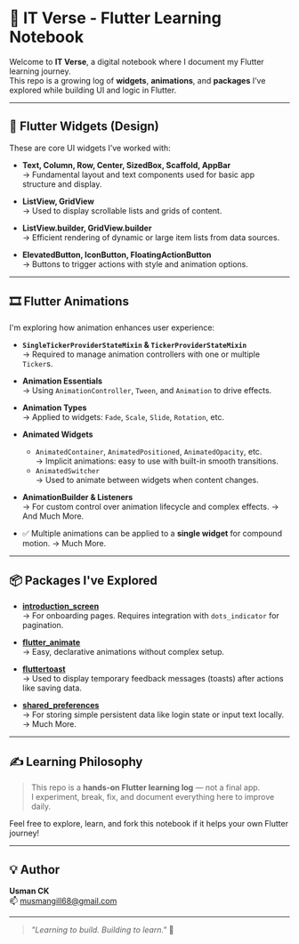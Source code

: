 # 📝 IT Verse - Flutter Learning Notebook

Welcome to **IT Verse**, a digital notebook where I document my Flutter learning journey.  
This repo is a growing log of **widgets**, **animations**, and **packages** I’ve explored while building UI and logic in Flutter.

---

## 🎨 Flutter Widgets (Design)

These are core UI widgets I’ve worked with:

- **Text, Column, Row, Center, SizedBox, Scaffold, AppBar**  
  → Fundamental layout and text components used for basic app structure and display.

- **ListView, GridView**  
  → Used to display scrollable lists and grids of content.

- **ListView.builder, GridView.builder**  
  → Efficient rendering of dynamic or large item lists from data sources.

- **ElevatedButton, IconButton, FloatingActionButton**  
  → Buttons to trigger actions with style and animation options.

---

## 🎞️ Flutter Animations

I'm exploring how animation enhances user experience:

- **`SingleTickerProviderStateMixin` & `TickerProviderStateMixin`**  
  → Required to manage animation controllers with one or multiple `Ticker`s.

- **Animation Essentials**  
  → Using `AnimationController`, `Tween`, and `Animation` to drive effects.

- **Animation Types**  
  → Applied to widgets: `Fade`, `Scale`, `Slide`, `Rotation`, etc.

- **Animated Widgets**  
  - `AnimatedContainer`, `AnimatedPositioned`, `AnimatedOpacity`, etc.  
    → Implicit animations: easy to use with built-in smooth transitions.
  - `AnimatedSwitcher`  
    → Used to animate between widgets when content changes.

- **AnimationBuilder & Listeners**  
  → For custom control over animation lifecycle and complex effects.
→ And Much More.

- ✅ Multiple animations can be applied to a **single widget** for compound motion.
→ Much More.
---

## 📦 Packages I've Explored

- **[introduction_screen](https://pub.dev/packages/introduction_screen)**  
  → For onboarding pages. Requires integration with `dots_indicator` for pagination.

- **[flutter_animate](https://pub.dev/packages/flutter_animate)**  
  → Easy, declarative animations without complex setup.

- **[fluttertoast](https://pub.dev/packages/fluttertoast)**  
  → Used to display temporary feedback messages (toasts) after actions like saving data.

- **[shared_preferences](https://pub.dev/packages/shared_preferences)**  
  → For storing simple persistent data like login state or input text locally.
→ Much More.

---

## ✍️ Learning Philosophy

> This repo is a **hands-on Flutter learning log** — not a final app.  
I experiment, break, fix, and document everything here to improve daily.

Feel free to explore, learn, and fork this notebook if it helps your own Flutter journey!

---

## 💡 Author

**Usman CK**  
📫 [musmangill68@gmail.com](mailto:musmangill68@gmail.com)

---

> _"Learning to build. Building to learn."_ 🚀

